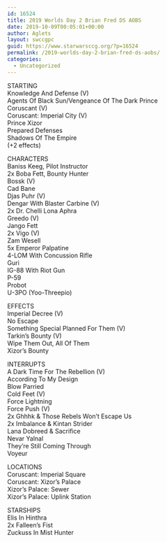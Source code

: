 ```yaml
---
id: 16524
title: 2019 Worlds Day 2 Brian Fred DS AOBS
date: 2019-10-09T00:05:01+00:00
author: Aglets
layout: swccgpc
guid: https://www.starwarsccg.org/?p=16524
permalink: /2019-worlds-day-2-brian-fred-ds-aobs/
categories:
  - Uncategorized
---
```

STARTING  
Knowledge And Defense (V)  
Agents Of Black Sun/Vengeance Of The Dark Prince  
Coruscant (V)  
Coruscant: Imperial City (V)  
Prince Xizor  
Prepared Defenses  
Shadows Of The Empire  
(+2 effects)

CHARACTERS  
Baniss Keeg, Pilot Instructor  
2x Boba Fett, Bounty Hunter  
Bossk (V)  
Cad Bane  
Djas Puhr (V)  
Dengar With Blaster Carbine (V)  
2x Dr. Chelli Lona Aphra  
Greedo (V)  
Jango Fett  
2x Vigo (V)  
Zam Wesell  
5x Emperor Palpatine  
4-LOM With Concussion Rifle  
Guri  
IG-88 With Riot Gun  
P-59  
Probot  
U-3PO (Yoo-Threepio)

EFFECTS  
Imperial Decree (V)  
No Escape  
Something Special Planned For Them (V)  
Tarkin’s Bounty (V)  
Wipe Them Out, All Of Them  
Xizor’s Bounty

INTERRUPTS  
A Dark Time For The Rebellion (V)  
According To My Design  
Blow Parried  
Cold Feet (V)  
Force Lightning  
Force Push (V)  
2x Ghhhk & Those Rebels Won’t Escape Us  
2x Imbalance & Kintan Strider  
Lana Dobreed & Sacrifice  
Nevar Yalnal  
They’re Still Coming Through  
Voyeur

LOCATIONS  
Coruscant: Imperial Square  
Coruscant: Xizor’s Palace  
Xizor’s Palace: Sewer  
Xizor’s Palace: Uplink Station

STARSHIPS  
Elis In Hinthra  
2x Falleen’s Fist  
Zuckuss In Mist Hunter